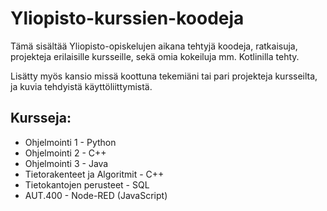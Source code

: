 # Yliopisto-kurssien-koodeja
Tämä sisältää Yliopisto-opiskelujen aikana tehtyjä koodeja, ratkaisuja, projekteja erilaisille kursseille, sekä omia kokeiluja mm. Kotlinilla tehty.

Lisätty myös kansio missä koottuna tekemiäni tai pari projekteja kursseilta, ja kuvia tehdyistä käyttöliittymistä.

## Kursseja:
- Ohjelmointi 1 - Python
- Ohjelmointi 2 - C++
- Ohjelmointi 3 - Java
- Tietorakenteet ja Algoritmit - C++
- Tietokantojen perusteet - SQL
- AUT.400 - Node-RED (JavaScript)

